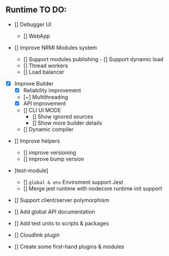 ## Runtime TO DO:

- [] Debugger UI
    - [] WebApp

- [] Improve NRMI Modules system
    - [] Support modules publishing
    - [] Support dynamic load
    - [] Thread workers
    - [] Load balancer 

- [x] Improve Builder
    - [x] Reliability improvement
    - [~] Multithreading
    - [x] API improvement
    - [] CLI UI MODE
      - [] Show ignored sources
      - [] Show more builder details
    - [] Dynamic compiler

- [] Improve helpers
  - [] improve versioning
  - [] improve bump version


- [test-module]
  - [] `global & env` Enviroment support Jest
  - [] Merge jest runtime with nodecore runtime init support

- [] Support client/server polymorphism

- [] Add global API documentation
- [] Add test units to scripts & packages

- [] Cloudlink plugin
- [] Create some first-hand plugins & modules